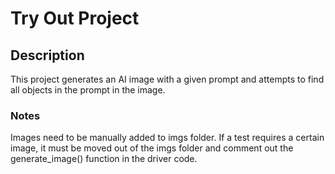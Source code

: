 # Try Out Project

## Description
This project generates an AI image with a given prompt and attempts to find all objects in the prompt in the image. 

### Notes
Images need to be manually added to imgs folder. If a test requires a certain image, it must be moved out of the imgs folder and comment out the generate_image() function in the driver code. 
